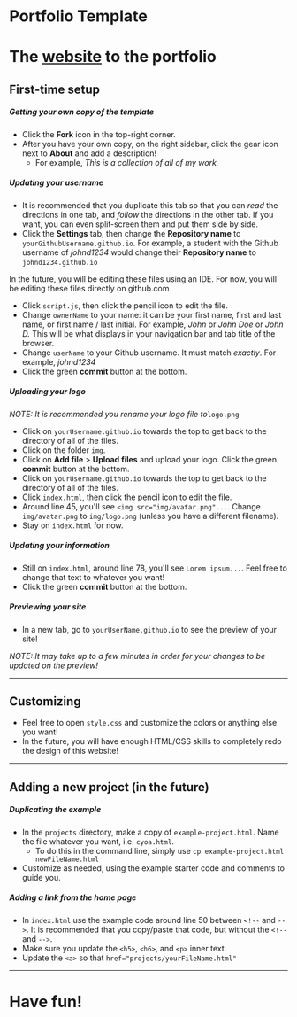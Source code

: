 # Portfolio Template

# The [website](https://antonior1187.github.io) to the portfolio

## First-time setup

##### Getting your own copy of the template

* Click the **Fork** icon in the top-right corner.
* After you have your own copy, on the right sidebar, click the gear icon next to **About** and add a description!
  * For example, _This is a collection of all of my work._

##### Updating your username

* It is recommended that you duplicate this tab so that you can _read_ the directions in one tab, and _follow_ the directions in the other tab. If you want, you can even split-screen them and put them side by side.
* Click the **Settings** tab, then change the **Repository name** to `yourGithubUsername.github.io`. For example, a student with the Github username of _johnd1234_ would change their **Repository name** to `johnd1234.github.io`

In the future, you will be editing these files using an IDE. For now, you will be editing these files directly on github.com


* Click `script.js`, then click the pencil icon to edit the file.
* Change `ownerName` to your name: it can be your first name, first and last name, or first name / last initial. For example, _John_ or _John Doe_ or _John D._ This will be what displays in your navigation bar and tab title of the browser.
* Change `userName` to your Github username. It must match _exactly_. For example, _johnd1234_
* Click the green **commit** button at the bottom.

##### Uploading your logo

_NOTE: It is recommended you rename your logo file to_`logo.png`

* Click on `yourUsername.github.io` towards the top to get back to the directory of all of the files.
* Click on the folder `img`.
* Click on **Add file** > **Upload files** and upload your logo. Click the green **commit** button at the bottom.
* Click on `yourUsername.github.io` towards the top to get back to the directory of all of the files.
* Click `index.html`, then click the pencil icon to edit the file.
* Around line 45, you'll see `<img src="img/avatar.png"...`. Change `img/avatar.png` to `img/logo.png` (unless you have a different filename).
* Stay on `index.html` for now.

##### Updating your information

* Still on `index.html`, around line 78, you'll see `Lorem ipsum...`. Feel free to change that text to whatever you want!
* Click the green **commit** button at the bottom.

##### Previewing your site

* In a new tab, go to `yourUserName.github.io` to see the preview of your site!

_NOTE: It may take up to a few minutes in order for your changes to be updated on the preview!_

---

## Customizing

* Feel free to open `style.css` and customize the colors or anything else you want!
* In the future, you will have enough HTML/CSS skills to completely redo the design of this website!

---

## Adding a new project (in the future)

##### Duplicating the example

* In the `projects` directory, make a copy of `example-project.html`. Name the file whatever you want, i.e. `cyoa.html`.
  * To do this in the command line, simply use `cp example-project.html newFileName.html`
* Customize as needed, using the example starter code and comments to guide you.

##### Adding a link from the home page

* In `index.html` use the example code around line 50 between `<!--` and `-->`. It is recommended that you copy/paste that code, but without the `<!--` and `-->`.
* Make sure you update the `<h5>`, `<h6>`, and `<p>` inner text.
* Update the `<a>` so that `href="projects/yourFileName.html"`

---

# Have fun!
